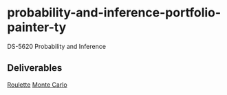 # probability-and-inference-portfolio-painter-ty
DS-5620 Probability and Inference

## Deliverables
[Roulette](https://github.com/typaint/probability-and-inference-portfolio-painter-ty/blob/master/01-roulette-simulation/Roulette.Rmd)
[Monte Carlo](https://github.com/typaint/probability-and-inference-portfolio-painter-ty/blob/master/02-monte-carlo-error/Monte_Carlo_Error.Rmd)

